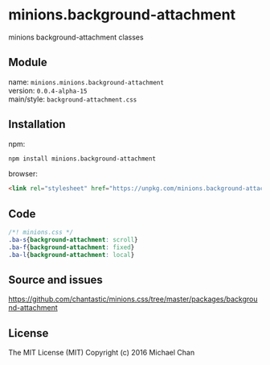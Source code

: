 # minions.background-attachment
minions background-attachment classes

## Module
name: `minions.minions.background-attachment`  
version: `0.0.4-alpha-15`  
main/style: `background-attachment.css`  

## Installation
npm:
```bash
npm install minions.background-attachment
```

browser:
```html
<link rel="stylesheet" href="https://unpkg.com/minions.background-attachment" />
```

## Code
```css
/*! minions.css */
.ba-s{background-attachment: scroll}
.ba-f{background-attachment: fixed}
.ba-l{background-attachment: local}

```

## Source and issues

https://github.com/chantastic/minions.css/tree/master/packages/background-attachment

## License

The MIT License (MIT)
Copyright (c) 2016 Michael Chan